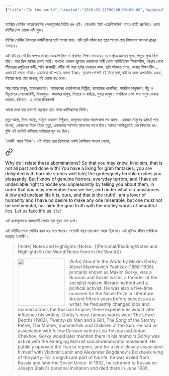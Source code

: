 ```yaml
---
{"title":"In the world","created":"2016-03-21T00:00:00+06:00","updated":"2023-07-11T11:30:03+06:00","read_count":"1","authors":["Maxim Gorky"],"rating":5,"reviewed":true,"tags":["bestreads"],"log":[{"status":"Read","timestamp":"2016-04-04T00:00:00+06:00"},{"status":"To Read","timestamp":"2016-03-21T00:00:00+06:00"}],"status":"Read","dg-metatags":{"og:image":"https://images-na.ssl-images-amazon.com/images/S/compressed.photo.goodreads.com/books/1677884511i/70397076.jpg"},"cover":"https://images-na.ssl-images-amazon.com/images/S/compressed.photo.goodreads.com/books/1677884511i/70397076.jpg","dg-publish":true,"dg-note-icon":2,"dg-path":"Reading/Books/Read/In the world by Maxim Gorky.md","permalink":"/reading/books/read/in-the-world-by-maxim-gorky/","metatags":{"og:image":"https://images-na.ssl-images-amazon.com/images/S/compressed.photo.goodreads.com/books/1677884511i/70397076.jpg"},"dgPassFrontmatter":true,"noteIcon":2}
---
```


ম্যাক্সিম গোর্কির আত্মজৈবনিক লেখাগুলোর দ্বিতীয় খণ্ড এটি। বোধকরি 'মাই এপ্রেন্টিসশিপ' নামও বইটি প্রচলিত। প্রথম বইটির শেষ থেকে এটি শুরু।  
  
বইটায় গোর্কির কৈশরের কর্মজীবনের ছবি পাওয়া যায়। যদি ছবি আঁকা হত তবে পাওয়া যেত বিষাদময় অসংখ্য রঙের সমাহার।  
  
এই বইয়ের গোর্কির স্বপ্নেও ভাবার অবকাশ ছিল না প্রথাগত শিক্ষা নেওয়ার। তবে প্রচণ্ড জ্ঞানের ক্ষুধা, গল্পের ক্ষুধা ছিল তাঁর। আর ছিল পায়ের তলায় সর্ষে। কখনো একজন জুতোর দোকানের কর্মী থেকে আর্কিটেক্টের শিক্ষানবীস, সেখান থেকে স্টীমারের রসুইয়ের কর্মী, পাখি ব্যবসায়ী, ধর্মীয় বই আর ছবির দোকানে কাজ, ছবি আঁকতে শেখা, আবার শিক্ষানবীস… এভাবেই চলতে থাকা। এরমাঝে বই পড়ার অদম্য ইচ্ছে। সুযোগ পেলেই বই নিয়ে বসা, বইয়ের জন্য অপমানিত হওয়া, বইয়ের জন্য স্নেহ পাওয়া, বই থেকে স্বপ্ন দেখা।  
  
আর আছে মানুষ, হরেকরকমের। আইকনের ওয়ার্কশপের শিল্পীরা, জাহাজের খালাসিরা, সামরিক মানুষজন, উঁচু ও নীচুতলার দেহপসারিনী, দিনমজুর। কদাকার মানুষ, ভিতরে ও বাহিরে, সুন্দর মানুষ। গোর্কিকে দেখা যায় মানুষ বোঝার ভয়াবহ চেষ্টারত। এ যেনো জীবনপণ!  
  
আরো দেখা যায় ক্রমশই নড়বড়ে হতে থাকা ধর্মবিশ্বাসের ভিত্তি।  
  
মৃত্যু আছে, দৈন্য আছে, মানুষে অকারণ নিষ্ঠুরতা, মানুষের অবাধ ভালোবাসা সব আছে। একজন মানুষের হঠাৎই পচে যাওয়া, একজনের তিলে তিলে মৃত্যু, একজনের সবসময় আনন্দের সাথে বাঁচা। আবার সবকিছুতেই এক বিষাদের রঙ। বুঝি এই রঙটাই রাশিয়ার দারিদ্র্যের মূল রঙ ছিল।  
  
'গোর্কি' মানে 'তিক্ত'। এই বইতে তার তিক্ততার একটা কৈফিয়ত পাওয়া গেলো,


<div class="transclusion internal-embed is-loaded"><a class="markdown-embed-link" href="/reading/notes-and-highlights/in-the-world/#14021c" aria-label="Open link"><svg xmlns="http://www.w3.org/2000/svg" width="24" height="24" viewBox="0 0 24 24" fill="none" stroke="currentColor" stroke-width="2" stroke-linecap="round" stroke-linejoin="round" class="svg-icon lucide-link"><path d="M10 13a5 5 0 0 0 7.54.54l3-3a5 5 0 0 0-7.07-7.07l-1.72 1.71"></path><path d="M14 11a5 5 0 0 0-7.54-.54l-3 3a5 5 0 0 0 7.07 7.07l1.71-1.71"></path></svg></a><div class="markdown-embed">



Why do I relate these abominations? So that you may know, kind sirs, that is not all past and done with! You have a liking for grim fantasies; you are delighted with horrible stories well told; the grotesquely terrible excites you pleasantly. But I know of genuine horrors, everyday terrors, and I have an undeniable right to excite you unpleasantly by telling you about them,  in order that you may remember how we live, and under what circumstances. A low and unclean life it is, ours, and that is the truth! I am a lover of humanity and I have no desire to make any one miserable, but one must not be sentimental, nor hide the grim truth with the motley words of beautiful lies. Let us face life as it is!

</div></div>


এই কথাগুলোকে বাস্তববাদী লেখার মূল সুরও বলা চলে।  
  
এই বইটির শেষে গোর্কির বয়স হয় সবে পনের। পনেরটা বছর তার জন্য সহজ ছিল না। এই দুর্বিষহ জীবন গোর্কিকে করেছে 'গোর্কি'।

> [!note] Notes and Highlights
> (Notes:: [[Personal/Reading/Notes and Highlights/In the World\|Notes from In the World]])


> [!info] About In the World by Maxim Gorky
> <img src="https://images-na.ssl-images-amazon.com/images/S/compressed.photo.goodreads.com/books/1677884511i/70397076.jpg" style="float: left; width: 150px; height: auto; margin-right: 1em;" /> Alexei Maximovich Peshkov (1868-1936), primarily known as Maxim Gorky, was a Russian and Soviet writer, a founder of the socialist realism literary method and a political activist. He was also a five-time nominee for the Nobel Prize in Literature. Around fifteen years before success as a writer, he frequently changed jobs and roamed across the Russian Empire; these experiences would later influence his writing. Gorky's most famous works were The Lower Depths (1902), Twenty-six Men and a Girl, The Song of the Stormy Petrel, The Mother, Summerfolk and Children of the Sun. He had an association with fellow Russian writers Leo Tolstoy and Anton Chekhov; Gorky would later mention them in his memoirs.Gorky was active with the emerging Marxist social-democratic movement. He publicly opposed the Tsarist regime, and for a time closely associated himself with Vladimir Lenin and Alexander Bogdanov's Bolshevik wing of the party. For a significant part of his life, he was exiled from Russia and later the Soviet Union. In 1932, he returned to Russia on Joseph Stalin's personal invitation and died there in June 1936.
